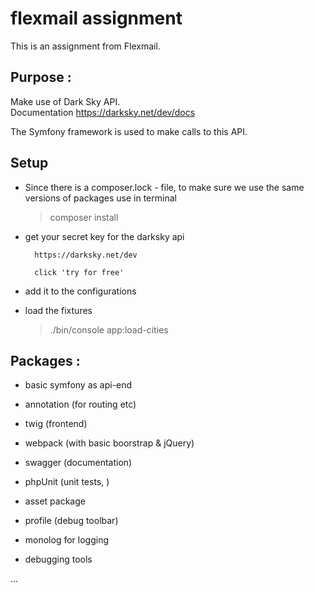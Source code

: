# flexmail assignment

This is an assignment from Flexmail.  
  
## Purpose :  
Make use of Dark Sky API.   
Documentation https://darksky.net/dev/docs  

The Symfony framework is used to make calls to this API.  

## Setup

* Since there is a composer.lock - file, to make sure we use the same versions of packages use in terminal 
    > composer install
    
* get your secret key for the darksky api

        https://darksky.net/dev
        
        click 'try for free'
        
* add it to the configurations

* load the fixtures 

    > ./bin/console app:load-cities




## Packages :

* basic symfony as api-end

* annotation (for routing etc)

* twig (frontend)

* webpack (with basic boorstrap & jQuery)

* swagger (documentation)

* phpUnit (unit tests, )

* asset package

* profile (debug toolbar)

* monolog for logging

* debugging tools

...



